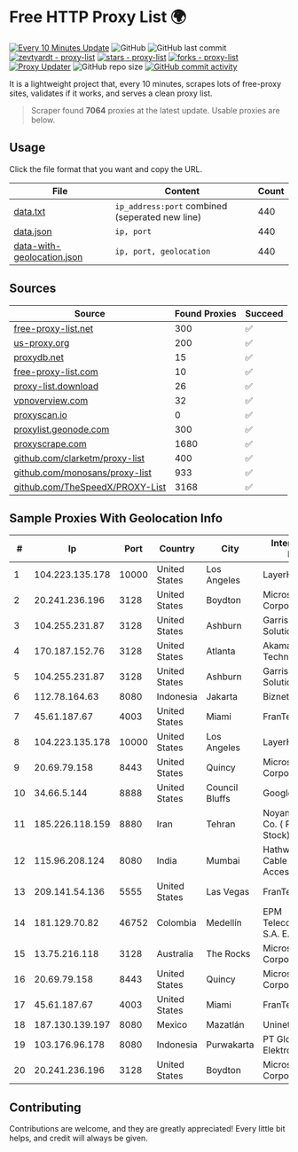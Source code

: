 
# Free HTTP Proxy List 🌍

[![Every 10 Minutes Update](https://github.com/mertguvencli/http-proxy-list/actions/workflows/main.yml/badge.svg?branch=main)](https://github.com/mertguvencli/http-proxy-list/actions/workflows/main.yml)
![GitHub](https://img.shields.io/github/license/mertguvencli/http-proxy-list)
![GitHub last commit](https://img.shields.io/github/last-commit/mertguvencli/http-proxy-list)
[![zevtyardt - proxy-list](https://img.shields.io/static/v1?label=zevtyardt&message=proxy-list&color=blue&logo=github)](https://github.com/zevtyardt/proxy-list "Go to GitHub repo")
[![stars - proxy-list](https://img.shields.io/github/stars/zevtyardt/proxy-list?style=social)](https://github.com/zevtyardt/proxy-list)
[![forks - proxy-list](https://img.shields.io/github/forks/zevtyardt/proxy-list?style=social)](https://github.com/zevtyardt/proxy-list)
[![Proxy Updater](https://github.com/zevtyardt/proxy-list/workflows/Proxy%20Updater/badge.svg)](https://github.com/zevtyardt/proxy-list/actions?query=workflow:"Proxy+Updater")
![GitHub repo size](https://img.shields.io/github/repo-size/zevtyardt/proxy-list)
[![GitHub commit activity](https://img.shields.io/github/commit-activity/m/zevtyardt/proxy-list?logo=commits)](https://github.com/zevtyardt/proxy-list/commits/main)

It is a lightweight project that, every 10 minutes, scrapes lots of free-proxy sites, validates if it works, and serves a clean proxy list.

> Scraper found **7064** proxies at the latest update. Usable proxies are below.

## Usage

Click the file format that you want and copy the URL.

|File|Content|Count|
|----|-------|-----|
|[data.txt](https://raw.githubusercontent.com/mertguvencli/http-proxy-list/main/proxy-list/data.txt)|`ip_address:port` combined (seperated new line)|440|
|[data.json](https://raw.githubusercontent.com/mertguvencli/http-proxy-list/main/proxy-list/data.json)|`ip, port`|440|
|[data-with-geolocation.json](https://raw.githubusercontent.com/mertguvencli/http-proxy-list/main/proxy-list/data-with-geolocation.json)|`ip, port, geolocation`|440|

## Sources

|Source|Found Proxies|Succeed|
|------|-------------|-------|
|[free-proxy-list.net](https://free-proxy-list.net)|300|✅|
|[us-proxy.org](https://www.us-proxy.org)|200|✅|
|[proxydb.net](http://proxydb.net)|15|✅|
|[free-proxy-list.com](https://free-proxy-list.com/?page=&port=&type%5B%5D=http&type%5B%5D=https&up_time=0&search=Search)|10|✅|
|[proxy-list.download](https://www.proxy-list.download/HTTP)|26|✅|
|[vpnoverview.com](https://vpnoverview.com/privacy/anonymous-browsing/free-proxy-servers)|32|✅|
|[proxyscan.io](https://www.proxyscan.io)|0|✅|
|[proxylist.geonode.com](https://proxylist.geonode.com/api/proxy-list?limit=300&page=1&sort_by=lastChecked&sort_type=desc&protocols=http,https)|300|✅|
|[proxyscrape.com](https://api.proxyscrape.com/v2/?request=displayproxies&protocol=http&timeout=10000&country=all&ssl=all&anonymity=all)|1680|✅|
|[github.com/clarketm/proxy-list](https://raw.githubusercontent.com/clarketm/proxy-list/master/proxy-list-raw.txt)|400|✅|
|[github.com/monosans/proxy-list](https://raw.githubusercontent.com/monosans/proxy-list/main/proxies/http.txt)|933|✅|
|[github.com/TheSpeedX/PROXY-List](https://raw.githubusercontent.com/TheSpeedX/PROXY-List/master/http.txt)|3168|✅|


## Sample Proxies With Geolocation Info

|#|Ip|Port|Country|City|Internet Service Provider|
|-|--|----|-------|----|-------------------------|
|1|104.223.135.178|10000|United States|Los Angeles|LayerHost|
|2|20.241.236.196|3128|United States|Boydton|Microsoft Corporation|
|3|104.255.231.87|3128|United States|Ashburn|Garrison Network Solutions LLC|
|4|170.187.152.76|3128|United States|Atlanta|Akamai Technologies, Inc.|
|5|104.255.231.87|3128|United States|Ashburn|Garrison Network Solutions LLC|
|6|112.78.164.63|8080|Indonesia|Jakarta|Biznet Networks|
|7|45.61.187.67|4003|United States|Miami|FranTech Solutions|
|8|104.223.135.178|10000|United States|Los Angeles|LayerHost|
|9|20.69.79.158|8443|United States|Quincy|Microsoft Corporation|
|10|34.66.5.144|8888|United States|Council Bluffs|Google LLC|
|11|185.226.118.159|8880|Iran|Tehran|Noyan Abr Arvan Co. ( Private Joint Stock)|
|12|115.96.208.124|8080|India|Mumbai|Hathway IP over Cable Internet Access|
|13|209.141.54.136|5555|United States|Las Vegas|FranTech Solutions|
|14|181.129.70.82|46752|Colombia|Medellín|EPM Telecomunicaciones S.A. E.S.P.|
|15|13.75.216.118|3128|Australia|The Rocks|Microsoft Corporation|
|16|20.69.79.158|8443|United States|Quincy|Microsoft Corporation|
|17|45.61.187.67|4003|United States|Miami|FranTech Solutions|
|18|187.130.139.197|8080|Mexico|Mazatlán|Uninet S.A. de C.V.|
|19|103.176.96.178|8080|Indonesia|Purwakarta|PT Global Sarana Elektronika|
|20|20.241.236.196|3128|United States|Boydton|Microsoft Corporation|



## Contributing

Contributions are welcome, and they are greatly appreciated! Every
little bit helps, and credit will always be given.

